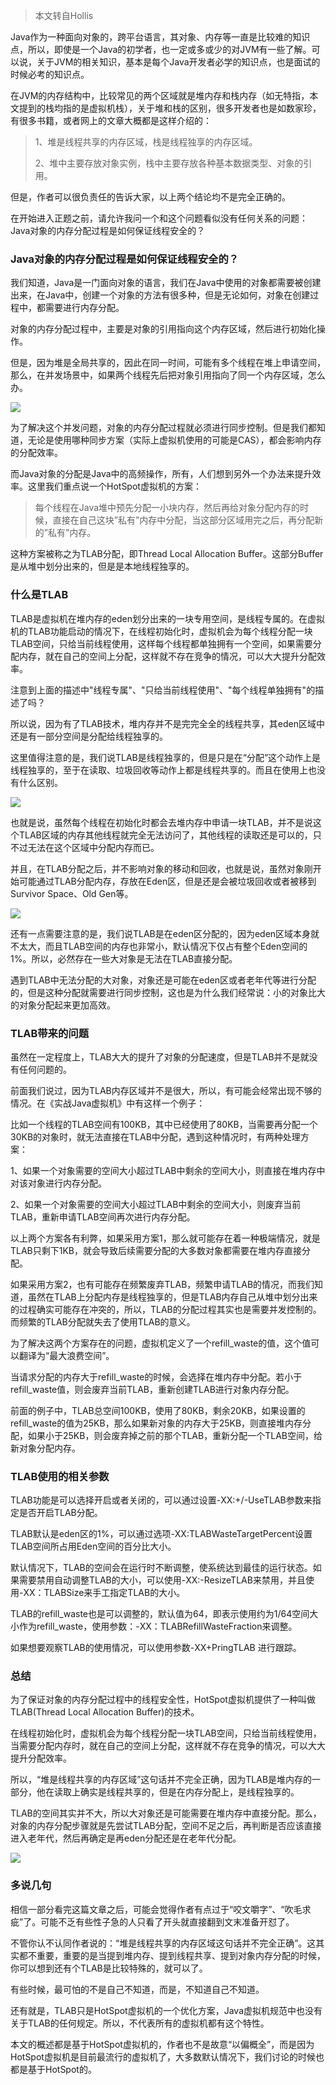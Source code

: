 > 本文转自Hollis

Java作为一种面向对象的，跨平台语言，其对象、内存等一直是比较难的知识点，所以，即使是一个Java的初学者，也一定或多或少的对JVM有一些了解。可以说，关于JVM的相关知识，基本是每个Java开发者必学的知识点，也是面试的时候必考的知识点。

在JVM的内存结构中，比较常见的两个区域就是堆内存和栈内存（如无特指，本文提到的栈均指的是虚拟机栈），关于堆和栈的区别，很多开发者也是如数家珍，有很多书籍，或者网上的文章大概都是这样介绍的：

> 1、堆是线程共享的内存区域，栈是线程独享的内存区域。
>
> 2、堆中主要存放对象实例，栈中主要存放各种基本数据类型、对象的引用。

但是，作者可以很负责任的告诉大家，以上两个结论均不是完全正确的。

在开始进入正题之前，请允许我问一个和这个问题看似没有任何关系的问题：Java对象的内存分配过程是如何保证线程安全的？

### **Java对象的内存分配过程是如何保证线程安全的？**

我们知道，Java是一门面向对象的语言，我们在Java中使用的对象都需要被创建出来，在Java中，创建一个对象的方法有很多种，但是无论如何，对象在创建过程中，都需要进行内存分配。

对象的内存分配过程中，主要是对象的引用指向这个内存区域，然后进行初始化操作。

但是，因为堆是全局共享的，因此在同一时间，可能有多个线程在堆上申请空间，那么，在并发场景中，如果两个线程先后把对象引用指向了同一个内存区域，怎么办。

![](http://img.topjavaer.cn/img/Java对象的内存分配过程是如何保证线程安全的.png)

为了解决这个并发问题，对象的内存分配过程就必须进行同步控制。但是我们都知道，无论是使用哪种同步方案（实际上虚拟机使用的可能是CAS），都会影响内存的分配效率。

而Java对象的分配是Java中的高频操作，所有，人们想到另外一个办法来提升效率。这里我们重点说一个HotSpot虚拟机的方案：

> 每个线程在Java堆中预先分配一小块内存，然后再给对象分配内存的时候，直接在自己这块”私有”内存中分配，当这部分区域用完之后，再分配新的”私有”内存。

这种方案被称之为TLAB分配，即Thread Local Allocation Buffer。这部分Buffer是从堆中划分出来的，但是是本地线程独享的。

### **什么是TLAB**

TLAB是虚拟机在堆内存的eden划分出来的一块专用空间，是线程专属的。在虚拟机的TLAB功能启动的情况下，在线程初始化时，虚拟机会为每个线程分配一块TLAB空间，只给当前线程使用，这样每个线程都单独拥有一个空间，如果需要分配内存，就在自己的空间上分配，这样就不存在竞争的情况，可以大大提升分配效率。

注意到上面的描述中"线程专属"、"只给当前线程使用"、"每个线程单独拥有"的描述了吗？

所以说，因为有了TLAB技术，堆内存并不是完完全全的线程共享，其eden区域中还是有一部分空间是分配给线程独享的。

这里值得注意的是，我们说TLAB是线程独享的，但是只是在“分配”这个动作上是线程独享的，至于在读取、垃圾回收等动作上都是线程共享的。而且在使用上也没有什么区别。

![](http://img.topjavaer.cn/img/什么是TLAB.png)

也就是说，虽然每个线程在初始化时都会去堆内存中申请一块TLAB，并不是说这个TLAB区域的内存其他线程就完全无法访问了，其他线程的读取还是可以的，只不过无法在这个区域中分配内存而已。

并且，在TLAB分配之后，并不影响对象的移动和回收，也就是说，虽然对象刚开始可能通过TLAB分配内存，存放在Eden区，但是还是会被垃圾回收或者被移到Survivor Space、Old Gen等。

![](http://img.topjavaer.cn/img/什么是TLAB1.png)

还有一点需要注意的是，我们说TLAB是在eden区分配的，因为eden区域本身就不太大，而且TLAB空间的内存也非常小，默认情况下仅占有整个Eden空间的1%。所以，必然存在一些大对象是无法在TLAB直接分配。

遇到TLAB中无法分配的大对象，对象还是可能在eden区或者老年代等进行分配的，但是这种分配就需要进行同步控制，这也是为什么我们经常说：小的对象比大的对象分配起来更加高效。

### **TLAB带来的问题**

虽然在一定程度上，TLAB大大的提升了对象的分配速度，但是TLAB并不是就没有任何问题的。

前面我们说过，因为TLAB内存区域并不是很大，所以，有可能会经常出现不够的情况。在《实战Java虚拟机》中有这样一个例子：

比如一个线程的TLAB空间有100KB，其中已经使用了80KB，当需要再分配一个30KB的对象时，就无法直接在TLAB中分配，遇到这种情况时，有两种处理方案：

1、如果一个对象需要的空间大小超过TLAB中剩余的空间大小，则直接在堆内存中对该对象进行内存分配。

2、如果一个对象需要的空间大小超过TLAB中剩余的空间大小，则废弃当前TLAB，重新申请TLAB空间再次进行内存分配。

以上两个方案各有利弊，如果采用方案1，那么就可能存在着一种极端情况，就是TLAB只剩下1KB，就会导致后续需要分配的大多数对象都需要在堆内存直接分配。

如果采用方案2，也有可能存在频繁废弃TLAB，频繁申请TLAB的情况，而我们知道，虽然在TLAB上分配内存是线程独享的，但是TLAB内存自己从堆中划分出来的过程确实可能存在冲突的，所以，TLAB的分配过程其实也是需要并发控制的。而频繁的TLAB分配就失去了使用TLAB的意义。

为了解决这两个方案存在的问题，虚拟机定义了一个refill_waste的值，这个值可以翻译为“最大浪费空间”。

当请求分配的内存大于refill_waste的时候，会选择在堆内存中分配。若小于refill_waste值，则会废弃当前TLAB，重新创建TLAB进行对象内存分配。

前面的例子中，TLAB总空间100KB，使用了80KB，剩余20KB，如果设置的refill_waste的值为25KB，那么如果新对象的内存大于25KB，则直接堆内存分配，如果小于25KB，则会废弃掉之前的那个TLAB，重新分配一个TLAB空间，给新对象分配内存。

### **TLAB使用的相关参数**

TLAB功能是可以选择开启或者关闭的，可以通过设置-XX:+/-UseTLAB参数来指定是否开启TLAB分配。

TLAB默认是eden区的1%，可以通过选项-XX:TLABWasteTargetPercent设置TLAB空间所占用Eden空间的百分比大小。

默认情况下，TLAB的空间会在运行时不断调整，使系统达到最佳的运行状态。如果需要禁用自动调整TLAB的大小，可以使用-XX:-ResizeTLAB来禁用，并且使用-XX：TLABSize来手工指定TLAB的大小。

TLAB的refill_waste也是可以调整的，默认值为64，即表示使用约为1/64空间大小作为refill_waste，使用参数：-XX：TLABRefillWasteFraction来调整。

如果想要观察TLAB的使用情况，可以使用参数-XX+PringTLAB 进行跟踪。

### **总结**

为了保证对象的内存分配过程中的线程安全性，HotSpot虚拟机提供了一种叫做TLAB(Thread Local Allocation Buffer)的技术。

在线程初始化时，虚拟机会为每个线程分配一块TLAB空间，只给当前线程使用，当需要分配内存时，就在自己的空间上分配，这样就不存在竞争的情况，可以大大提升分配效率。

所以，“堆是线程共享的内存区域”这句话并不完全正确，因为TLAB是堆内存的一部分，他在读取上确实是线程共享的，但是在内存分配上，是线程独享的。

TLAB的空间其实并不大，所以大对象还是可能需要在堆内存中直接分配。那么，对象的内存分配步骤就是先尝试TLAB分配，空间不足之后，再判断是否应该直接进入老年代，然后再确定是再eden分配还是在老年代分配。

![](http://img.topjavaer.cn/img/TLAB空间.png)

### **多说几句**

相信一部分看完这篇文章之后，可能会觉得作者有点过于“咬文嚼字”、“吹毛求疵”了。可能不乏有些性子急的人只看了开头就直接翻到文末准备开怼了。

不管你认不认同作者说的：“堆是线程共享的内存区域这句话并不完全正确”。这其实都不重要，重要的是当提到堆内存、提到线程共享、提到对象内存分配的时候，你可以想到还有个TLAB是比较特殊的，就可以了。

有些时候，最可怕的不是自己不知道，而是，不知道自己不知道。

还有就是，TLAB只是HotSpot虚拟机的一个优化方案，Java虚拟机规范中也没有关于TLAB的任何规定。所以，不代表所有的虚拟机都有这个特性。

本文的概述都是基于HotSpot虚拟机的，作者也不是故意“以偏概全”，而是因为HotSpot虚拟机是目前最流行的虚拟机了，大多数默认情况下，我们讨论的时候也都是基于HotSpot的。


